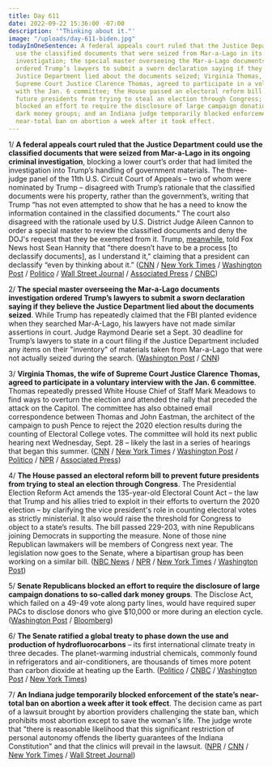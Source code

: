 ```yaml
---
title: Day 611
date: 2022-09-22 15:36:00 -07:00
description: '"Thinking about it."'
image: "/uploads/day-611-biden.jpg"
todayInOneSentence: A federal appeals court ruled that the Justice Department could
  use the classified documents that were seized from Mar-a-Lago in its ongoing criminal
  investigation; the special master overseeing the Mar-a-Lago documents investigation
  ordered Trump’s lawyers to submit a sworn declaration saying if they believe the
  Justice Department lied about the documents seized; Virginia Thomas, the wife of
  Supreme Court Justice Clarence Thomas, agreed to participate in a voluntary interview
  with the Jan. 6 committee; the House passed an electoral reform bill to prevent
  future presidents from trying to steal an election through Congress; Senate Republicans
  blocked an effort to require the disclosure of large campaign donations to so-called
  dark money groups; and an Indiana judge temporarily blocked enforcement of the state’s
  near-total ban on abortion a week after it took effect.
---
```


1/ **A federal appeals court ruled that the Justice Department could use the classified documents that were seized from Mar-a-Lago in its ongoing criminal investigation**, blocking a lower court’s order that had limited the investigation into Trump’s handling of government materials. The three-judge panel of the 11th U.S. Circuit Court of Appeals – two of whom were nominated by Trump – disagreed with Trump’s rationale that the classified documents were his property, rather than the government’s, writing that Trump “has not even attempted to show that he has a need to know the information contained in the classified documents." The court also disagreed with the rationale used by U.S. District Judge Aileen Cannon to order a special master to review the classified documents and deny the DOJ's request that they be exempted from it. Trump, [meanwhile](https://www.washingtonpost.com/national-security/2022/09/22/trump-hannity-declassify-documents/), told Fox News host Sean Hannity that "there doesn’t have to be a process \[to declassify documents\], as I understand it," claiming that a president can declassify “even by thinking about it.” ([CNN](https://www.cnn.com/2022/09/21/politics/appeals-court-mar-a-lago-criminal-classified-documents/index.html) / [New York Times](https://www.nytimes.com/2022/09/21/us/politics/trump-classified-documents.html) / [Washington Post](https://www.washingtonpost.com/national-security/2022/09/21/mar-a-lago-appeal-court-ruling/) / [Politico](https://www.politico.com/news/2022/09/21/donald-trump-special-master-00058176) / [Wall Street Journal](https://www.wsj.com/articles/appeals-court-grants-justice-department-request-to-put-part-of-mar-a-lago-special-master-order-on-hold-11663804499) / [Associated Press](https://apnews.com/article/donald-trump-mar-a-lago-criminal-investigations-government-and-politics-fe24760ff9a350ea7aecd1a13c8eef16) / [CNBC](https://www.cnbc.com/2022/09/21/trump-has-failed-to-show-he-declassified-docs-seized-from-mar-a-lago-doj-tells-appeals-court.html))

2/ **The special master overseeing the Mar-a-Lago documents investigation ordered Trump’s lawyers to submit a sworn declaration saying if they believe the Justice Department lied about the documents seized**. While Trump has repeatedly claimed that the FBI planted evidence when they searched Mar-A-Lago, his lawyers have not made similar assertions in court. Judge Raymond Dearie set a Sept. 30 deadline for Trump’s lawyers to state in a court filing if the Justice Department included any items on their "inventory" of materials taken from Mar-a-Lago that were not actually seized during the search. ([Washington Post](https://www.washingtonpost.com/national-security/2022/09/22/dearie-trump-order-declassify/) / [CNN](https://www.cnn.com/2022/09/22/politics/mar-a-lago-special-master-trump-fbi-planting-evidence/))

3/ **Virginia Thomas, the wife of Supreme Court Justice Clarence Thomas, agreed to participate in a voluntary interview with the Jan. 6 committee**. Thomas repeatedly pressed White House Chief of Staff Mark Meadows to find ways to overturn the election and attended the rally that preceded the attack on the Capitol. The committee has also obtained email correspondence between Thomas and John Eastman, the architect of the campaign to push Pence to reject the 2020 election results during the counting of Electoral College votes. The committee will hold its next public hearing next Wednesday, Sept. 28 – likely the last in a series of hearings that began this summer. ([CNN](https://www.cnn.com/2022/09/21/politics/ginni-thomas-january-6-committee-interview/index.html) / [New York Times](https://www.nytimes.com/2022/09/21/us/politics/virginia-thomas-jan-6-panel.html) / [Washington Post](https://www.washingtonpost.com/politics/2022/09/21/ginni-thomas-january-6-interview/) / [Politico](https://www.politico.com/news/2022/09/21/jan-6-committee-ginni-thomas-testimony-00058182) / [NPR](https://www.npr.org/2022/09/21/1124388911/house-jan-6-hearing-set-final) / [Associated Press](https://apnews.com/article/capitol-siege-us-supreme-court-donald-trump-clarence-thomas-virginia-0b11b36438d7d75554d08985b22b92bc))

4/ **The House passed an electoral reform bill to prevent future presidents from trying to steal an election through Congress**. The Presidential Election Reform Act amends the 135-year-old Electoral Count Act – the law that Trump and his allies tried to exploit in their efforts to overturn the 2020 election – by clarifying the vice president's role in counting electoral votes as strictly ministerial. It also would raise the threshold for Congress to object to a state’s results. The bill passed 229-203, with nine Republicans joining Democrats in supporting the measure. None of those nine Republican lawmakers will be members of Congress next year. The legislation now goes to the Senate, where a bipartisan group has been working on a similar bill. ([NBC News](https://www.nbcnews.com/politics/congress/house-passes-bill-prevent-stolen-elections-strong-gop-opposition-rcna48587) / [NPR](https://www.npr.org/2022/09/21/1124239193/house-legislation-electoral-count-act-reform) / [New York Times](https://www.nytimes.com/2022/09/21/us/politics/house-passes-electoral-count-act.html) / [Washington Post](https://www.washingtonpost.com/politics/2022/09/21/house-election-jan-6-reform/))

5/ **Senate Republicans blocked an effort to require the disclosure of large campaign donations to so-called dark money groups**. The Disclose Act, which failed on a 49-49 vote along party lines, would have required super PACs to disclose donors who give $10,000 or more during an election cycle. ([Washington Post](https://www.washingtonpost.com/politics/2022/09/22/senate-republicans-campaign-finance/) / [Bloomberg](https://www.bloomberg.com/news/articles/2022-09-22/gop-senators-halt-biden-effort-to-end-secret-political-donations?srnd=politics-vp&sref=MIBMEEoj))

6/ **The Senate ratified a global treaty to phase down the use and production of hydrofluorocarbons** – its first international climate treaty in three decades. The planet-warming industrial chemicals, commonly found in refrigerators and air-conditioners, are thousands of times more potent than carbon dioxide at heating up the Earth. ([Politico](https://www.politico.com/news/2022/09/21/senate-approves-first-climate-treaty-in-decades-00058078) / [CNBC](https://www.cnbc.com/2022/09/22/us-approves-kigali-amendment-to-curb-climate-warming-chemicals.html) / [Washington Post](https://www.washingtonpost.com/climate-solutions/2022/09/21/kigali-amendment-senate-super-pollutants-climate/) / [New York Times](https://www.nytimes.com/2022/09/21/climate/hydrofluorocarbons-hfcs-kigali-amendment.html))

7/ **An Indiana judge temporarily blocked enforcement of the state’s near-total ban on abortion a week after it took effect**. The decision came as part of a lawsuit brought by abortion providers challenging the state ban, which prohibits most abortion except to save the woman's life. The judge wrote that "there is reasonable likelihood that this significant restriction of personal autonomy offends the liberty guarantees of the Indiana Constitution" and that the clinics will prevail in the lawsuit. ([NPR](https://www.npr.org/2022/09/22/1124478802/indiana-abortion-ban-blocked) / [CNN](https://www.cnn.com/2022/09/22/politics/indiana-abortion-ban-blocked/index.html) / [New York Times](https://www.nytimes.com/2022/09/22/us/indiana-abortion-ban.html) / [Wall Street Journal](https://www.wsj.com/articles/indiana-near-total-abortion-ban-temporarily-blocked-11663861798?mod=hp_listb_pos5))